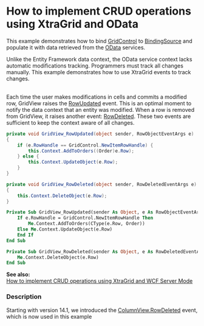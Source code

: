 # How to implement CRUD operations using XtraGrid and OData


<p>This example demonstrates how to bind <a href="http://documentation.devexpress.com/#WindowsForms/clsDevExpressXtraGridGridControltopic"><u>GridControl</u></a> to <a href="http://msdn.microsoft.com/en-us/library/system.windows.forms.bindingsource%28v=VS.100%29.aspx#Y8235"><u>BindingSource</u></a> and populate it with data retrieved from the <a href="http://www.odata.org/">OData</a> services.</p>
<p>Unlike the Entity Framework data context, the OData service context lacks automatic modifications tracking. Programmers must track all changes manually. This example demonstrates how to use XtraGrid events to track changes.</p>
<br />Each time the user makes modifications in cells and commits a modified row, GridView raises the <a href="http://documentation.devexpress.com/#WindowsForms/DevExpressXtraGridViewsBaseColumnView_RowUpdatedtopic"><u>RowUpdated</u></a> event. This is an optimal moment to notify the data context that an entity was modified. When a row is removed from GridView, it raises another event: <a href="https://documentation.devexpress.com/#WindowsForms/DevExpressXtraGridViewsBaseColumnView_RowDeletedtopic">RowDeleted</a>. These two events are sufficient to keep the context aware of all changes.<br />


```cs
private void GridView_RowUpdated(object sender, RowObjectEventArgs e)
{
	if (e.RowHandle == GridControl.NewItemRowHandle) {
		this.Context.AddToOrders((Order)e.Row);
	} else {
		this.Context.UpdateObject(e.Row);
	}
}

private void GridView_RowDeleted(object sender, RowDeletedEventArgs e)
{
	this.Context.DeleteObject(e.Row);
}
```




```vb
Private Sub GridView_RowUpdated(sender As Object, e As RowObjectEventArgs) Handles GridView1.RowUpdated
	If e.RowHandle = GridControl.NewItemRowHandle Then
		Me.Context.AddToOrders(CType(e.Row, Order))
	Else Me.Context.UpdateObject(e.Row)
	End If
End Sub

Private Sub GridView_RowDeleted(sender As Object, e As RowDeletedEventArgs) Handles GridView1.RowDeleted
	Me.Context.DeleteObject(e.Row)
End Sub
```


<p><strong>See also:</strong><strong><br /> </strong><a href="https://www.devexpress.com/Support/Center/p/E4365">How to implement CRUD operations using XtraGrid and WCF Server Mode</a></p>


<h3>Description</h3>

Starting with version 14.1, we introduced the <a href="https://documentation.devexpress.com/#WindowsForms/DevExpressXtraGridViewsBaseColumnView_RowDeletedtopic">ColumnView.RowDeleted</a> event, which is now used in this example

<br/>


